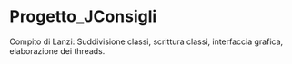 # Progetto_JConsigli





Compito di Lanzi:
Suddivisione classi, scrittura classi, interfaccia grafica, elaborazione dei threads.


